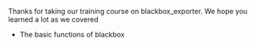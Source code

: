 Thanks for taking our training course on blackbox_exporter.  We hope you learned a lot as we covered

* The basic functions of blackbox
